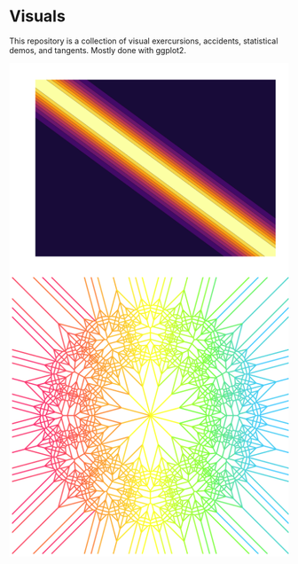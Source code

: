 Visuals
=======

This repository is a collection of visual exercursions, accidents, statistical demos, and tangents.  Mostly done with ggplot2.


<img src="random_effects/gp_se_2.png" style="display:block; margin: 0 auto;">

<img src="mandala/3_12_pt3.png" style="display:block; margin: 0 auto;">